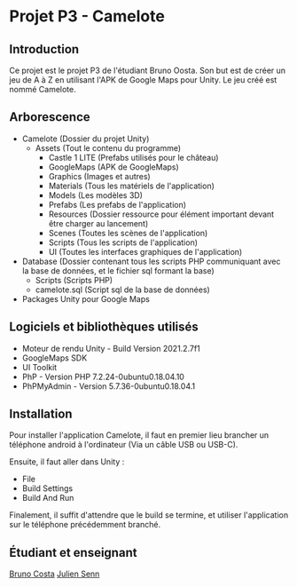 # Projet P3 - Camelote

## Introduction
Ce projet est le projet P3 de l'étudiant Bruno Oosta. Son but est de créer un jeu de A à Z en utilisant l'APK de Google Maps pour Unity.
Le jeu créé est nommé Camelote.

## Arborescence
- Camelote (Dossier du projet Unity)
	- Assets (Tout le contenu du programme)
		- Castle 1 LITE (Prefabs utilisés pour le château)
		- GoogleMaps (APK de GoogleMaps)
		- Graphics (Images et autres)
		- Materials (Tous les matériels de l'application)
		- Models (Les modèles 3D)
		- Prefabs (Les prefabs de l'application)
		- Resources (Dossier ressource pour élément important devant être charger au lancement)
		- Scenes (Toutes les scènes de l'application)
		- Scripts (Tous les scripts de l'application)
		- UI (Toutes les interfaces graphiques de l'application)
- Database (Dossier contenant tous les scripts PHP communiquant avec la base de données, et le fichier sql formant la base)
	- Scripts (Scripts PHP)
	- camelote.sql (Script sql de la base de données)
- Packages Unity pour Google Maps

## Logiciels et bibliothèques utilisés
- Moteur de rendu Unity - Build Version 2021.2.7f1
- GoogleMaps SDK
- UI Toolkit
- PhP - Version PHP 7.2.24-0ubuntu0.18.04.10
- PhPMyAdmin - Version 5.7.36-0ubuntu0.18.04.1

## Installation
Pour installer l'application Camelote, il faut en premier lieu brancher un téléphone android à l'ordinateur (Via un câble USB ou  USB-C).

Ensuite, il faut aller dans Unity :
- File
- Build Settings
- Build And Run

Finalement, il suffit d'attendre que le build se termine, et utiliser l'application sur le téléphone précédemment branché.

## Étudiant et enseignant
[Bruno Costa](https://gitlab-etu.ing.he-arc.ch/bruno.costa)
[Julien Senn](https://gitlab-etu.ing.he-arc.ch/julien.senn)